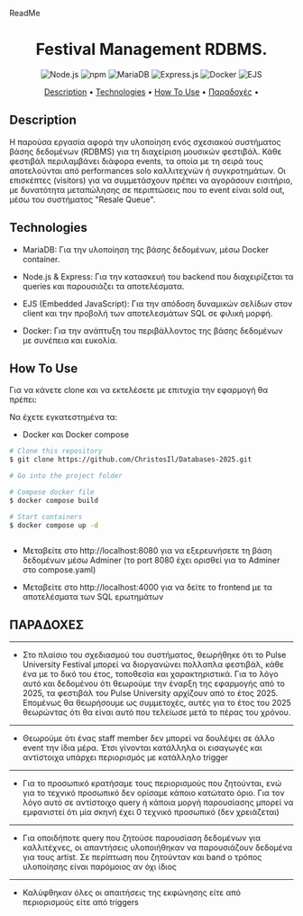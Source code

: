 ReadMe




<h1 align="center">Festival Management RDBMS.</h1>

<p align="center">
  <!-- Node.js badge -->
  <a><img src="https://img.shields.io/badge/Node.js-v22.15.0-brightgreen" alt="Node.js">
  </a>   
  <!-- npm badge -->
  <a><img src="https://img.shields.io/badge/npm-v10.9.2-blue" alt="npm">
  </a>
  <!-- MariaDB badge -->
  <a><img src="https://img.shields.io/badge/Database-MariaDB-lightblue" alt="MariaDB">
  </a>
  <!-- Express.js badge -->
  <a><img src="https://img.shields.io/badge/Framework-Express-black" alt="Express.js">
  </a>
  <!-- Docker badge -->
  <a><img src="https://img.shields.io/badge/Container-Docker-blue" alt="Docker">
  </a>
  <!-- EJS badge -->
  <a><img src="https://img.shields.io/badge/Template-EJS-yellow" alt="EJS">
  </a>  
</p>

<p align="center">
  <a href="#Description">Description</a> •
  <a href="#technologies">Technologies</a> •
  <a href="#how-to-use">How To Use</a> •
  <a href="#ΠΑΡΑΔΟΧΕΣ">Παραδοχές</a> •
</p>


## Description

Η παρούσα εργασία αφορά την υλοποίηση ενός σχεσιακού συστήματος βάσης δεδομένων (RDBMS) για τη διαχείριση μουσικών φεστιβάλ. Κάθε φεστιβάλ περιλαμβάνει διάφορα events, τα οποία με τη σειρά τους αποτελούνται από performances solo καλλιτεχνών ή συγκροτημάτων. Οι επισκέπτες (visitors) για να συμμετάσχουν πρέπει να αγοράσουν εισιτήριο, με δυνατότητα μεταπώλησης σε περιπτώσεις που το event είναι sold out, μέσω του συστήματος "Resale Queue".

## Technologies
* MariaDB: Για την υλοποίηση της βάσης δεδομένων, μέσω Docker container.

* Node.js & Express: Για την κατασκευή του backend που διαχειρίζεται τα queries και παρουσιάζει τα αποτελέσματα.

* EJS (Embedded JavaScript): Για την απόδοση δυναμικών σελίδων στον client και την προβολή των αποτελεσμάτων SQL σε φιλική μορφή.

* Docker: Για την ανάπτυξη του περιβάλλοντος της βάσης δεδομένων με συνέπεια και ευκολία.

## How To Use
Για να κάνετε clone και να εκτελέσετε με επιτυχία την εφαρμογή θα πρέπει:

Να έχετε εγκατεστημένα τα:

* Docker και Docker compose 


```bash
# Clone this repository
$ git clone https://github.com/ChristosIl/Databases-2025.git

# Go into the project folder 

# Compose docker file
$ docker compose build

# Start containers
$ docker compose up -d



```

* Μεταβείτε στο http://localhost:8080 για να εξερευνήσετε τη βάση δεδομένων μέσω Adminer (το port 8080 έχει ορισθεί για το Adminer στο compose.yaml)

* Μεταβείτε στο http://localhost:4000 για να δείτε το frontend με τα αποτελέσματα των SQL ερωτημάτων



## ΠΑΡΑΔΟΧΕΣ 

----
* Στο πλαίσιο του σχεδιασμού του συστήματος, θεωρήθηκε ότι το Pulse University Festival μπορεί να διοργανώνει πολλαπλα φεστιβάλ, κάθε ένα με το δικό του έτος, τοποθεσία και χαρακτηριστικά.
Για το λόγο αυτό και δεδομένου ότι θεωρούμε την έναρξη της εφαρμογής από το 2025, τα φεστιβάλ του Pulse University αρχίζουν από το έτος 2025. Επομένως θα θεωρήσουμε ως συμμετοχές, αυτές για το έτος του 2025 θεωρώντας ότι θα είναι αυτό που τελείωσε μετά το πέρας του χρόνου.

----
* Θεωρούμε ότι ένας staff member δεν μπορεί να δουλέψει σε άλλο event την ίδια μέρα. Έτσι γίνονται κατάλληλα οι εισαγωγές και αντίστοιχα υπάρχει περιορισμός με κατάλληλο trigger

----
* Για το προσωπικό κρατήσαμε τους περιορισμούς που ζητούνται, ενώ για το τεχνικό προσωπικό δεν ορίσαμε κάποιο κατώτατο όριο. Για τον λόγο αυτό σε αντίστοιχο query ή κάποια μοργή παρουσίασης μπορεί να εμφανιστεί ότι μία σκηνή έχει 0 τεχνικό προσωπικό (δεν χρειάζεται)

----
* Για οποιδήποτε query που ζητούσε παρουσίαση δεδομένων για καλλιτέχνες, οι απαντήσεις υλοποιήθηκαν να παρουσιάζουν δεδομένα για τους artist. Σε περίπτωση που ζητούνταν και band ο τρόπος υλοποίησης είναι παρόμοιος αν όχι ίδιος

----
* Καλύφθηκαν όλες οι απαιτήσεις της εκφώνησης είτε από περιορισμούς είτε από triggers


